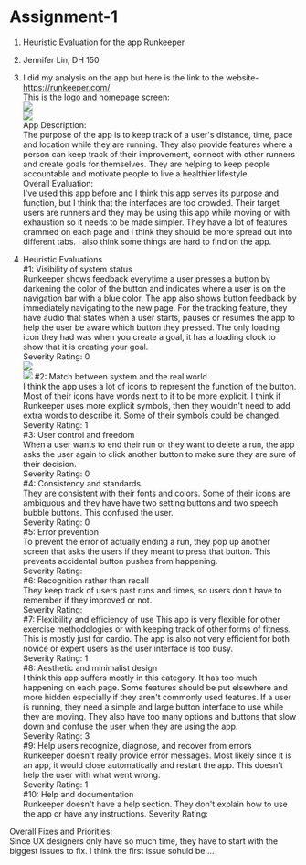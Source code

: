 # Assignment-1
1. Heuristic Evaluation for the app Runkeeper  
2. Jennifer Lin, DH 150  
3. I did my analysis on the app but here is the link to the website- https://runkeeper.com/   
This is the logo and homepage screen:  
![](https://jenlin5368.github.io/Assignment-1/logo.jpg)  
![](https://jenlin5368.github.io/Assignment-1/home.PNG)  
App Description:  
The purpose of the app is to keep track of a user's distance, time, pace and location while they are running. They also provide features where a person can keep track of their improvement, connect with other runners and create goals for themselves. They are helping to keep people accountable and motivate people to live a healthier lifestyle.   
Overall Evaluation:  
I've used this app before and I think this app serves its purpose and function, but I think that the interfaces are too crowded. Their target users are runners and they may be using this app while moving or with exhaustion so it needs to be made simpler. They have a lot of features crammed on each page and I think they should be more spread out into different tabs. I also think some things are hard to find on the app.

4. Heuristic Evaluations  
#1: Visibility of system status  
Runkeeper shows feedback everytime a user presses a button by darkening the color of the button and indicates where a user is on the navigation bar with a  blue color. The app also shows button feedback by immediately navigating to the new page. For the tracking feature, they have audio that states when a user starts, pauses or resumes the app to help the user be aware which button they pressed. The only loading icon they had was when you create a goal, it has a loading clock to show that it is creating your goal.  
Severity Rating: 0  
![](https://jenlin5368.github.io/Assignment-1/visibility.jpg)  
![](https://jenlin5368.github.io/Assignment-1/nav.jpg) 
#2: Match between system and the real world  
I think the app uses a lot of icons to represent the function of the button. Most of their icons have words next to it to be more explicit. I think if Runkeeper uses more explicit symbols, then they wouldn't need to add extra words to describe it. Some of their symbols could be changed.   
Severity Rating: 1  
#3: User control and freedom  
When a user wants to end their run or they want to delete a run, the app asks the user again to click another button to make sure they are sure of their decision.  
Severity Rating: 0  
#4: Consistency and standards  
They are consistent with their fonts and colors. Some of their icons are ambiguous and they have have two setting buttons and two speech bubble buttons. This confused the user.  
Severity Rating: 0  
#5: Error prevention  
To prevent the error of actually ending a run, they pop up another screen that asks the users if they meant to press that button. This prevents accidental button pushes from happening.  
Severity Rating:  
#6: Recognition rather than recall  
They keep track of users past runs and times, so users don't have to remember if they improved or not.  
Severity Rating:  
#7: Flexibility and efficiency of use
This app is very flexible for other exercise methodologies or with keeping track of other forms of fitness. This is mostly just for cardio. The app is also not very efficient for both novice or expert users as the user interface is too busy.  
Severity Rating: 1  
#8: Aesthetic and minimalist design  
I think this app suffers mostly in this category. It has too much happening on each page. Some features should be put elsewhere and more hidden especially if they aren't commonly used features. If a user is running, they need a simple and large button interface to use while they are moving. They also have too many options and buttons that slow down and confuse the user when they are using the app.  
Severity Rating: 3  
#9: Help users recognize, diagnose, and recover from errors  
Runkeeper doesn't really provide error messages. Most likely since it is an app, it would close automatically and restart the app. This doesn't help the user with what went wrong.  
Severity Rating: 1  
#10: Help and documentation  
Runkeeper doesn't have a help section. They don't explain how to use the app or have any instructions.
Severity Rating:  

Overall Fixes and Priorities:  
Since UX designers only have so much time, they have to start with the biggest issues to fix. I think the first issue sohuld be....
